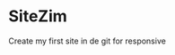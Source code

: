 # SiteZim
Create my first site in de git for responsive 
<!-- Meu primeiro site de aprendizado -bora arrochar>

<!-- Primeiro bora responder 
Nos dias 07/02 a 11/02 nos recebemos uma visita de vocês in loco, passei uma demanda ao Gabriel Sarache sobre a integração do sistema Solus com o sistema de notas da prefeitura daqui da cidade, não obtive mais informações sobre como está o andamento dessa integração, posso estar enganado mais fui informado que depois das visitas nas demais singulares da minha região, quando o mesmo retornasse a solus ele iria dar continuidade a essas demandas que não tiveram como ser resolvidas dentro das dependencias da Unimed, gostaria de saber como podemos proceder nesse caso. Reitero que precisamos dessa integração o quanto antes cada dia mais está aumentando o numero de notas geradas pelo meu cadastro.

Atenciosamente.


Nos dias tanana a tanana rece
>